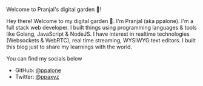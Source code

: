 Welcome to Pranjal's digital garden 🌱!

Hey there! Welcome to my digital garden 🌱. I'm Pranjal (aka ppalone). I'm a full stack web developer. I built things using programming languages & tools like Golang, JavaScript & NodeJS. I have interest in realtime technologies (Websockets & WebRTC), real time streaming, WYSIWYG text editors. I built this blog just to share my learnings with the world.

You can find my socials below

- GitHub: [@ppalone](https://github.com/ppalone)
- Twitter: [@ppaxyz](https://twitter.com/@ppaxyz)